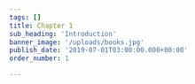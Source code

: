 ```yaml
---
tags: []
title: Chapter 1
sub_heading: 'Introduction'
banner_image: '/uploads/books.jpg'
publish_date: '2019-07-01T03:00:00.000+00:00'
order_number: 1

---
```

